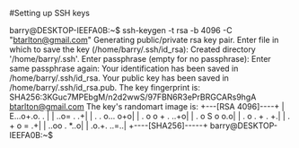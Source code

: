 
#Setting up SSH keys

barry@DESKTOP-IEEFA0B:~$ ssh-keygen -t rsa -b 4096 -C "btarlton@gmail.com"
Generating public/private rsa key pair.
Enter file in which to save the key (/home/barry/.ssh/id_rsa):
Created directory '/home/barry/.ssh'.
Enter passphrase (empty for no passphrase):
Enter same passphrase again:
Your identification has been saved in /home/barry/.ssh/id_rsa.
Your public key has been saved in /home/barry/.ssh/id_rsa.pub.
The key fingerprint is:
SHA256:3KGuc7MPEbgM/n2d2wwS/97FBN6R3ePrBRGCARs9hgA btarlton@gmail.com
The key's randomart image is:
+---[RSA 4096]----+
|    E...o+.o. .  |
|       ..o=  . .+|
|    . . o...  o+o|
|   . o o + . ..+o|
|    . o S o   o.o|
|     . o . + . +.|
|      . + o =  .+|
|      ..oo . *..o|
|      .o.+. ..=..|
+----[SHA256]-----+
barry@DESKTOP-IEEFA0B:~$

